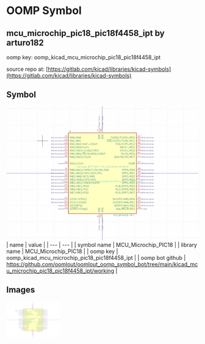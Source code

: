 # OOMP Symbol  
## mcu_microchip_pic18_pic18f4458_ipt  by arturo182  
  
oomp key: oomp_kicad_mcu_microchip_pic18_pic18f4458_ipt  
  
source repo at: [https://gitlab.com/kicad/libraries/kicad-symbols](https://gitlab.com/kicad/libraries/kicad-symbols)  
## Symbol  
  
[![working.png](working_600.png)](working.png)  
| name | value | 
| --- | --- | 
| symbol name | MCU_Microchip_PIC18 | 
| library name | MCU_Microchip_PIC18 | 
| oomp key | oomp_kicad_mcu_microchip_pic18_pic18f4458_ipt | 
| oomp bot github | https://github.com/oomlout/oomlout_oomp_symbol_bot/tree/main/kicad_mcu_microchip_pic18_pic18f4458_ipt/working | 
## Images  
  
[![working.png](working_140.png)](working.png)  
